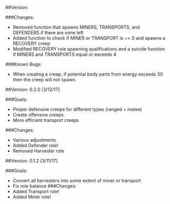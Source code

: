 
##Version:

###Changes:
- Removed function that spawns MINERS, TRANSPORTS, and DEFENDERS if there are none left
- Added function to check if MINER or TRANSPORT is == 0 and spawns a RECOVERY creep
- Modified RECOVERY role spawning qualifications and a suicide function if MINERS and TRANSPORTS equal or exceeds 4

###Known Bugs:
- When creating a creep, if potential body parts from energy exceeds 50 then the creep will not spawn.

##Version: 0.2.0 [3/12/17]

###Goals:
- Proper defensive creeps for different types (ranged + melee)
- Create offensive creeps
- More efficient transport creeps

###Changes:
- Various adjustments
- Added Defender role!
- Removed Harvester role

##Version: 0.1.2 [3/11/17]

###Goals:
- Convert all harvesters into some extent of miner or transport
- Fix role balance
###Changes:
- Added Transport role!
- Added Miner role!
